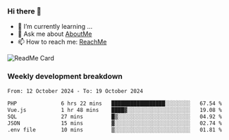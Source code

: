 ### Hi there 👋

- 🌱 I’m currently learning ...
- 💬 Ask me about [AboutMe](https://www.itzcy.com/about)
- 📫 How to reach me: [ReachMe](https://www.itzcy.com/about)

![ReadMe Card](https://github-readme-stats-ten-gilt.vercel.app/api?username=SuperChenYun&show_icons=true&title_color=fff&icon_color=79ff97&text_color=9f9f9f&bg_color=151515&hide_border=true)

### Weekly development breakdown
<!--START_SECTION:waka-->

```txt
From: 12 October 2024 - To: 19 October 2024

PHP              6 hrs 22 mins   █████████████████░░░░░░░░   67.54 %
Vue.js           1 hr 48 mins    ████▓░░░░░░░░░░░░░░░░░░░░   19.08 %
SQL              27 mins         █▒░░░░░░░░░░░░░░░░░░░░░░░   04.92 %
JSON             15 mins         ▓░░░░░░░░░░░░░░░░░░░░░░░░   02.74 %
.env file        10 mins         ▒░░░░░░░░░░░░░░░░░░░░░░░░   01.81 %
```

<!--END_SECTION:waka-->
